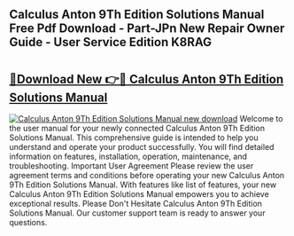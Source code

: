 ## Calculus Anton 9Th Edition Solutions Manual Free Pdf Download - Part-JPn New Repair Owner Guide - User Service Edition K8RAG

# <h2><a href="http://bc81613.oget.top/?id=Calculus+Anton+9Th+Edition+Solutions+Manual">🔗Download New 👉🔴 Calculus Anton 9Th Edition Solutions Manual</a></h2>

[![Calculus Anton 9Th Edition Solutions Manual new download](https://i.imgur.com/5g1atiW.png)](http://bc81613.oget.top/?id=Calculus+Anton+9Th+Edition+Solutions+Manual)
Welcome to the user manual for your newly connected Calculus Anton 9Th Edition Solutions Manual. This comprehensive guide is intended to help you understand and operate your product successfully. You will find detailed information on features, installation, operation, maintenance, and troubleshooting. Important User Agreement Please review the user agreement terms and conditions before operating your new Calculus Anton 9Th Edition Solutions Manual. With features like list of features, your new Calculus Anton 9Th Edition Solutions Manual empowers you to achieve exceptional results. Please Don't Hesitate Calculus Anton 9Th Edition Solutions Manual. Our customer support team is ready to answer your questions.
